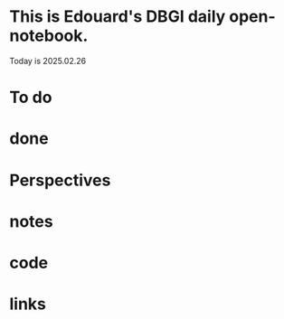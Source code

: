 # This is Edouard's DBGI daily open-notebook.

Today is 2025.02.26

# To do

# done

# Perspectives

# notes

# code

# links

